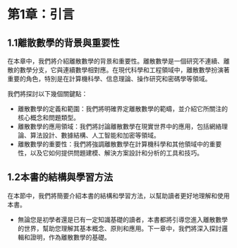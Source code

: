 第1章：引言
==========
## 1.1離散數學的背景與重要性
在本章中，我們將介紹離散數學的背景和重要性。離散數學是一個研究不連續、離散的數學分支，它與連續數學相對應。在現代科學和工程領域中，離散數學扮演著重要的角色，特別是在計算機科學、信息理論、操作研究和密碼學等領域。

我們將探討以下幾個關鍵點：

* 離散數學的定義和範圍：我們將明確界定離散數學的範疇，並介紹它所關注的核心概念和問題類型。
* 離散數學的應用領域：我們將討論離散數學在現實世界中的應用，包括網絡理論、算法設計、數據結構、人工智能和加密等領域。
* 離散數學的重要性：我們將強調離散數學在計算機科學和其他領域中的重要性，以及它如何提供問題建模、解決方案設計和分析的工具和技巧。
## 1.2本書的結構與學習方法
在本節中，我們將簡要介紹本書的結構和學習方法，以幫助讀者更好地理解和使用本書。

* 無論您是初學者還是已有一定知識基礎的讀者，本書都將引導您進入離散數學的世界，幫助您理解其基本概念、原則和應用。下一章中，我們將深入探討邏輯和證明，作為離散數學的基礎。
